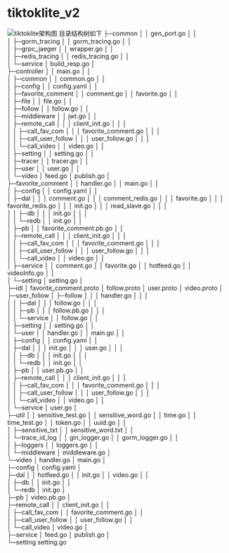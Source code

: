 # tiktoklite_v2
![tiktoklite架构图](https://user-images.githubusercontent.com/81409707/180145201-ecd73308-6b56-4fba-a377-e762836ea236.png)
目录结构树如下
├─common
│  │  gen_port.go
│  │  
│  ├─gorm_tracing
│  │      gorm_tracing.go
│  │      
│  ├─grpc_jaeger
│  │      wrapper.go
│  │      
│  ├─redis_tracing
│  │      redis_tracing.go
│  │      
│  └─service
│          build_resp.go
│          
├─controller
│  │  main.go
│  │  
│  ├─common
│  │      common.go
│  │      
│  ├─config
│  │      config.yaml
│  │      
│  ├─favorite_comment
│  │      comment.go
│  │      favorite.go
│  │      
│  ├─file
│  │      file.go
│  │      
│  ├─follow
│  │      follow.go
│  │      
│  ├─middleware
│  │      jwt.go
│  │      
│  ├─remote_call
│  │  │  client_init.go
│  │  │  
│  │  ├─call_fav_com
│  │  │      favorite_comment.go
│  │  │      
│  │  ├─call_user_follow
│  │  │      user_follow.go
│  │  │      
│  │  └─call_video
│  │          video.go
│  │          
│  ├─setting
│  │      setting.go
│  │      
│  ├─tracer
│  │      tracer.go
│  │      
│  ├─user
│  │      user.go
│  │      
│  └─video
│          feed.go
│          publish.go
│          
├─favorite_comment
│  │  handler.go
│  │  main.go
│  │  
│  ├─config
│  │      config.yaml
│  │      
│  ├─dal
│  │  │  comment.go
│  │  │  comment_redis.go
│  │  │  favorite.go
│  │  │  favorite_redis.go
│  │  │  init.go
│  │  │  read_slave.go
│  │  │  
│  │  ├─db
│  │  │      init.go
│  │  │      
│  │  └─redb
│  │          init.go
│  │          
│  ├─pb
│  │      favorite_comment.pb.go
│  │      
│  ├─remote_call
│  │  │  client_init.go
│  │  │  
│  │  ├─call_fav_com
│  │  │      favorite_comment.go
│  │  │      
│  │  ├─call_user_follow
│  │  │      user_follow.go
│  │  │      
│  │  └─call_video
│  │          video.go
│  │          
│  ├─service
│  │      comment.go
│  │      favorite.go
│  │      hotfeed.go
│  │      videoInfo.go
│  │      
│  └─setting
│          setting.go
│          
├─idl
│      favorite_comment.proto
│      follow.proto
│      user.proto
│      video.proto
│      
├─user_follow
│  ├─follow
│  │  │  handler.go
│  │  │  
│  │  ├─dal
│  │  │      follow.go
│  │  │      
│  │  ├─pb
│  │  │      follow.pb.go
│  │  │      
│  │  └─service
│  │          follow.go
│  │          
│  ├─setting
│  │      setting.go
│  │      
│  └─user
│      │  handler.go
│      │  main.go
│      │  
│      ├─config
│      │      config.yaml
│      │      
│      ├─dal
│      │  │  init.go
│      │  │  user.go
│      │  │  
│      │  ├─db
│      │  │      init.go
│      │  │      
│      │  └─redb
│      │          init.go
│      │          
│      ├─pb
│      │      user.pb.go
│      │      
│      ├─remote_call
│      │  │  client_init.go
│      │  │  
│      │  ├─call_fav_com
│      │  │      favorite_comment.go
│      │  │      
│      │  ├─call_user_follow
│      │  │      user_follow.go
│      │  │      
│      │  └─call_video
│      │          video.go
│      │          
│      └─service
│              user.go
│              
├─util
│  │  sensitive_test.go
│  │  sensitive_word.go
│  │  time.go
│  │  time_test.go
│  │  token.go
│  │  uuid.go
│  │  
│  ├─sensitive_txt
│  │      sensitive_word.txt
│  │      
│  └─trace_id_log
│      │  gin_logger.go
│      │  gorm_logger.go
│      │  
│      ├─loggers
│      │      loggers.go
│      │      
│      └─middleware
│              middleware.go
│              
└─video
    │  handler.go
    │  main.go
    │  
    ├─config
    │      config.yaml
    │      
    ├─dal
    │  │  hotfeed.go
    │  │  init.go
    │  │  video.go
    │  │  
    │  ├─db
    │  │      init.go
    │  │      
    │  └─redb
    │          init.go
    │          
    ├─pb
    │      video.pb.go
    │      
    ├─remote_call
    │  │  client_init.go
    │  │  
    │  ├─call_fav_com
    │  │      favorite_comment.go
    │  │      
    │  ├─call_user_follow
    │  │      user_follow.go
    │  │      
    │  └─call_video
    │          video.go
    │          
    ├─service
    │      feed.go
    │      publish.go
    │      
    └─setting
            setting.go
            
